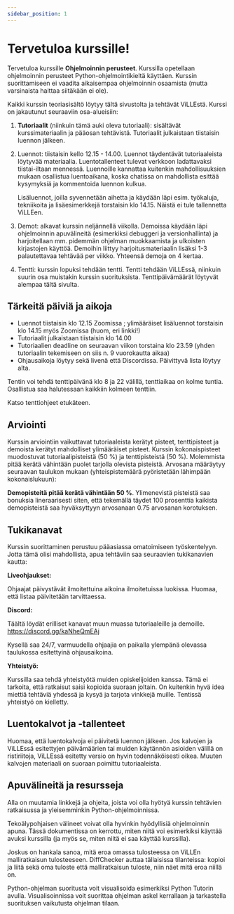 ```yaml
---
sidebar_position: 1
---
```


# Tervetuloa kurssille!
Tervetuloa kurssille **Ohjelmoinnin perusteet**. Kurssilla opetellaan ohjelmoinnin perusteet Python-ohjelmointikieltä käyttäen. Kurssin suorittamiseen ei vaadita aikaisempaa ohjelmoinnin osaamista (mutta varsinaista haittaa siitäkään ei ole).

Kaikki kurssin teoriasisältö löytyy tältä sivustolta ja tehtävät ViLLEstä. Kurssi on jakautunut seuraaviin osa-alueisiin:

1. **Tutoriaalit** (niinkuin tämä auki oleva tutoriaali): sisältävät kurssimateriaalin ja pääosan tehtävistä. Tutoriaalit julkaistaan tiistaisin luennon jälkeen.
2. Luennot: tiistaisin kello 12.15 - 14.00. Luennot täydentävät tutoriaaleista löytyvää materiaalia. Luentotallenteet tulevat verkkoon ladattavaksi tiistai-iltaan mennessä. Luennoille kannattaa kuitenkin mahdollisuuksien mukaan osallistua luentoaikana, koska chatissa on mahdollista esittää kysymyksiä ja kommentoida luennon kulkua. 
	
	Lisäluennot, joilla syvennetään aihetta ja käydään läpi esim. työkaluja, tekniikoita ja lisäesimerkkejä torstaisin klo 14.15. Näistä ei tule tallennetta ViLLEen.
3. Demot: alkavat kurssin neljännellä viikolla. Demoissa käydään läpi ohjelmoinnin apuvälineitä (esimerkiksi debuggeri ja versionhallinta) ja harjoitellaan mm. pidemmän ohjelman muokkaamista ja ulkoisten kirjastojen käyttöä. Demoihin liittyy harjoitusmateriaalin lisäksi 1-3 palautettavaa tehtävää per viikko. Yhteensä demoja on 4 kertaa.
4. Tentti: kurssin lopuksi tehdään tentti. Tentti tehdään ViLLEssä, niinkuin suurin osa muistakin kurssin suorituksista. Tenttipäivämäärät löytyvät alempaa tältä sivulta.

## Tärkeitä päiviä ja aikoja
- Luennot tiistaisin klo 12.15 Zoomissa ; ylimääräiset lisäluennot torstaisin klo 14.15 myös Zoomissa (huom, eri linkki!)
- Tutoriaalit julkaistaan tiistaisin klo 14.00
- Tutoriaalien deadline on seuraavan viikon torstaina klo 23.59 (yhden tutoriaalin tekemiseen on siis n. 9 vuorokautta aikaa)
- Ohjausaikoja löytyy sekä livenä että Discordissa. Päivittyvä lista löytyy alta.

Tentin voi tehdä tenttipäivänä klo 8 ja 22 välillä, tenttiaikaa on kolme tuntia. Osallistua saa halutessaan kaikkiin kolmeen tenttiin.

Katso tenttiohjeet etukäteen.

## Arviointi

Kurssin arviointiin vaikuttavat tutoriaaleista kerätyt pisteet, tenttipisteet ja demoista kerätyt mahdolliset ylimääräiset pisteet. Kurssin kokonaispisteet muodostuvat tutoriaalipisteistä (50 %) ja tenttipisteistä (50 %). Molemmista pitää kerätä vähintään puolet tarjolla olevista pisteistä. Arvosana määräytyy seuraavan taulukon mukaan (yhteispistemäärä pyöristetään lähimpään kokonaislukuun):

**Demopisteitä pitää kerätä vähintään 50 %**. Ylimenevistä pisteistä saa bonuksia lineraarisesti siten, että tekemällä täydet 100 prosenttia kaikista demopisteistä saa hyväksyttyyn arvosanaan 0.75 arvosanan korotuksen.

## Tukikanavat
Kurssin suorittaminen perustuu pääasiassa omatoimiseen työskentelyyn. Jotta tämä olisi mahdollista, apua tehtäviin saa seuraavien tukikanavien kautta:

**Liveohjaukset:**

Ohjaajat päivystävät ilmoitettuina aikoina ilmoitetuissa luokissa. Huomaa, että listaa päivitetään tarvittaessa.

**Discord:**

Täältä löydät erilliset kanavat muun muassa tutoriaaleille ja demoille.
https://discord.gg/kaNheQmEAj

Kysellä saa 24/7, varmuudella ohjaajia on paikalla ylempänä olevassa taulukossa esitettyinä ohjausaikoina.

**Yhteistyö:** 

Kurssilla saa tehdä yhteistyötä muiden opiskelijoiden kanssa. Tämä ei tarkoita, että ratkaisut saisi kopioida suoraan joltain. On kuitenkin hyvä idea miettiä tehtäviä yhdessä ja kysyä ja tarjota vinkkejä muille. Tentissä yhteistyö on kielletty.

## Luentokalvot ja -tallenteet
Huomaa, että luentokalvoja ei päivitetä luennon jälkeen. Jos kalvojen ja ViLLEssä esitettyjen päivämäärien tai muiden käytännön asioiden välillä on ristiriitoja, ViLLEssä esitetty versio on hyvin todennäköisesti oikea. Muuten kalvojen materiaali on suoraan poimittu tutoriaaleista.

## Apuvälineitä ja resursseja
Alla on muutamia linkkejä ja ohjeita, joista voi olla hyötyä kurssin tehtävien ratkaisussa ja yleisemminkin Python-ohjelmoinnissa.

Tekoälypohjaisen välineet voivat olla hyvinkin hyödyllisiä ohjelmoinnin apuna. Tässä dokumentissa on kerrottu, miten niitä voi esimerkiksi käyttää avuksi kurssilla (ja myös se, miten niitä ei saa käyttää kurssilla).

Joskus on hankala sanoa, mitä eroa omassa tulosteessa on ViLLEn malliratkaisun tulosteeseen. DiffChecker auttaa tällaisissa tilanteissa: kopioi ja liitä sekä oma tuloste että malliratkaisun tuloste, niin näet mitä eroa niillä on.

Python-ohjelman suoritusta voit visualisoida esimerkiksi Python Tutorin avulla. Visualisoinnissa voit suorittaa ohjelman askel kerrallaan ja tarkastella suorituksen vaikutusta ohjelman tilaan.